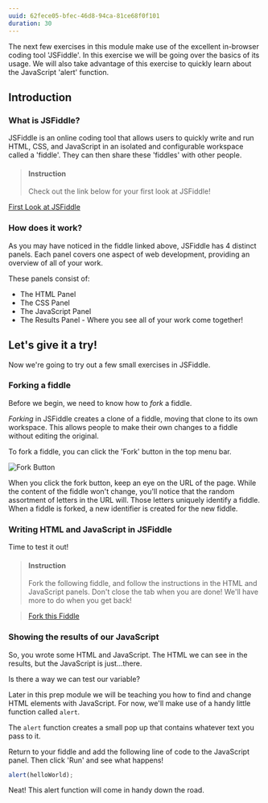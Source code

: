 ```yaml
---
uuid: 62fece05-bfec-46d8-94ca-81ce68f0f101
duration: 30
---
```


The next few exercises in this module make use of the excellent in-browser coding tool 'JSFiddle'. In this exercise we will be going over the basics of its usage. We will also take advantage of this exercise to quickly learn about the JavaScript 'alert' function.

## Introduction

### What is JSFiddle?

JSFiddle is an online coding tool that allows users to quickly write and run HTML, CSS, and JavaScript in an isolated and configurable workspace called a 'fiddle'. They can then share these 'fiddles' with other people.

> #### Instruction
> Check out the link below for your first look at JSFiddle!

[First Look at JSFiddle](https://jsfiddle.net/pcffqzkc/8/) 

### How does it work?

As you may have noticed in the fiddle linked above, JSFiddle has 4 distinct panels. Each panel covers one aspect of web development, providing an overview of all of your work.

These panels consist of:

* The HTML Panel 
* The CSS Panel 
* The JavaScript Panel
* The Results Panel - Where you see all of your work come together!

## Let's give it a try!

Now we're going to try out a few small exercises in JSFiddle.

### Forking a fiddle

Before we begin, we need to know how to _fork_ a fiddle.

_Forking_ in JSFiddle creates a clone of a fiddle, moving that clone to its own workspace. This allows people to make their own changes to a fiddle without editing the original. 

To fork a fiddle, you can click the 'Fork' button in the top menu bar.

![Fork Button](https://i.imgur.com/jszxfSJ.png) 

When you click the fork button, keep an eye on the URL of the page. While the content of the fiddle won't change, you'll notice that the random assortment of letters in the URL will. Those letters uniquely identify a fiddle. When a fiddle is forked, a new identifier is created for the new fiddle.

### Writing HTML and JavaScript in JSFiddle

Time to test it out!

> #### Instruction
> Fork the following fiddle, and follow the instructions in the HTML and JavaScript panels. Don't close the tab when you are done! We'll have more to do when you get back!


> [Fork this Fiddle](https://jsfiddle.net/ss67vt0g/1/) 

### Showing the results of our JavaScript

So, you wrote some HTML and JavaScript. The HTML we can see in the results, but the JavaScript is just...there. 

Is there a way we can test our variable?

Later in this prep module we will be teaching you how to find and change HTML elements with JavaScript. For now, we'll make use of a handy little function called `alert`.

The `alert` function creates a small pop up that contains whatever text you pass to it. 

Return to your fiddle and add the following line of code to the JavaScript panel. Then click 'Run' and see what happens!

```javascript
alert(helloWorld);
```

Neat! This alert function will come in handy down the road.







